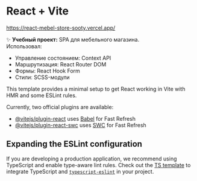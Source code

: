 # React + Vite

https://react-mebel-store-sooty.vercel.app/

✨ <b>Учебный проект:</b> SPA для мебельного магазина.  
Использовал:  
- Управление состоянием: Context API  
- Маршрутизация: React Router DOM  
- Формы: React Hook Form  
- Стили: SCSS-модули  

This template provides a minimal setup to get React working in Vite with HMR and some ESLint rules.

Currently, two official plugins are available:

- [@vitejs/plugin-react](https://github.com/vitejs/vite-plugin-react/blob/main/packages/plugin-react/README.md) uses [Babel](https://babeljs.io/) for Fast Refresh
- [@vitejs/plugin-react-swc](https://github.com/vitejs/vite-plugin-react-swc) uses [SWC](https://swc.rs/) for Fast Refresh

## Expanding the ESLint configuration

If you are developing a production application, we recommend using TypeScript and enable type-aware lint rules. Check out the [TS template](https://github.com/vitejs/vite/tree/main/packages/create-vite/template-react-ts) to integrate TypeScript and [`typescript-eslint`](https://typescript-eslint.io) in your project.

